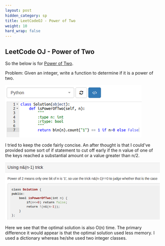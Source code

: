 ```yaml
---
layout: post
hidden_category: sp
title: LeetCodeOJ - Power of Two
weight: 10
hard_wrap: false
---
```


## LeetCode OJ - Power of Two

So the below is for [Power of Two](https://leetcode.com/problems/power-of-two/).

Problem:
Given an integer, write a function to determine if it is a power of two.

![png](https://raw.githubusercontent.com/JonathanJohann/Research/master/_posts/Scratch_Pad/Pics/power_of_two.png)

I tried to keep the code fairly concise. An after thought is that I could've provided some sort of if statement to cut off early if the n value of one of the keys reached a substantial amount or a value greater than n/2.

![png](https://raw.githubusercontent.com/JonathanJohann/Research/master/_posts/Scratch_Pad/Pics/optimal_power_of_two.png)

Here we see that the optimal solution is also O(n) time. The primary difference it would appear is that the optimal solution used less memory. I used a dictionary whereas he/she used two integer classes.
